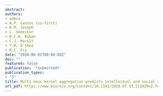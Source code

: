 ```yaml
---
abstract:
authors:
- admin
- H.P. Santos (co-first)
- R.M. Joseph
- L. Smeester
- K.C.K. Kuban
- C.J. Marsit
- T.M. O'Shea
- R.C. Fry
date: "2020-06-01T00:00:00Z"
doi: ""
featured: false
publication: '*Submitted*'
publication_types:
- "3"
title: Multi-omic kernel aggregation predicts intellectual and social impairment in children born extremely preterm
url_pdf: https://www.biorxiv.org/content/10.1101/2020.07.19.211029v2.full.pdf
---
```

